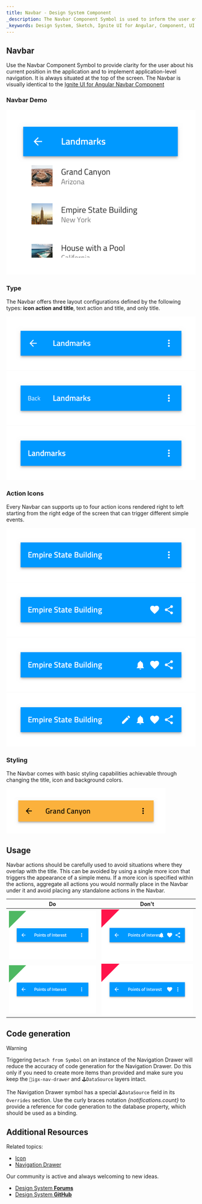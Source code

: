 ```yaml
---
title: Navbar - Design System Component
_description: The Navbar Component Symbol is used to inform the user of his current position in the application and provide a mechanism for simple navigation. 
_keywords: Design System, Sketch, Ignite UI for Angular, Component, UI Library, Widgets
---
```


## Navbar

Use the Navbar Component Symbol to provide clarity for the user about his current position in the application and to implement application-level navigation. It is always situated at the top of the screen.
The Navbar is visually identical to the [Ignite UI for Angular Navbar Component](https://www.infragistics.com/products/ignite-ui-angular/angular/components/navbar.html)

### Navbar Demo

![](../images/navbar_demo.png)

### Type

The Navbar offers three layout configurations defined by the following types: **icon action and title**, text action and title, and only title.

![](../images/navbar_lefticon.png)
![](../images/navbar_lefttext.png)
![](../images/navbar_noleft.png)

### Action Icons

Every Navbar can supports up to four action icons rendered right to left starting from the right edge of the screen that can trigger different simple events.

![](../images/navbar_icon1.png)
![](../images/navbar_icon2.png)
![](../images/navbar_icon3.png)
![](../images/navbar_icon4.png)

### Styling

The Navbar comes with basic styling capabilities achievable through changing the title, icon and background colors.

![](../images/navbar_styling.png)

## Usage

Navbar actions should be carefully used to avoid situations where they overlap with the title. This can be avoided by using a single more icon that triggers the appearance of a simple menu. If a more icon is specified within the actions, aggregate all actions you would normally place in the Navbar under it and avoid placing any standalone actions in the Navbar.

| Do                            | Don't                           |
| ----------------------------- | ------------------------------- |
| ![](../images/navbar_do1.png) | ![](../images/navbar_dont1.png) |
| ![](../images/navbar_do2.png) | ![](../images/navbar_dont2.png) |

## Code generation

> [!WARNING]
> Triggering `Detach from Symbol` on an instance of the Navigation Drawer will reduce the accuracy of code generation for the Navigation Drawer. Do this only if you need to create more items than provided and make sure you keep the `🚫igx-nav-drawer` and `🕹️DataSource` layers intact.

The Navigation Drawer symbol has a special `🕹️DataSource` field in its `Overrides` section. Use the curly braces notation _{notifications.count}_ to provide a reference for code generation to the database property, which should be used as a binding.

## Additional Resources

Related topics:

* [Icon](icon.md)
* [Navigation Drawer](bottom-nav.md)
  <div class="divider--half"></div>

Our community is active and always welcoming to new ideas.

* [Design System **Forums**](https://www.infragistics.com/community/forums/f/ignite-ui-for-angular)
* [Design System **GitHub**](https://github.com/IgniteUI/igniteui-angular)
